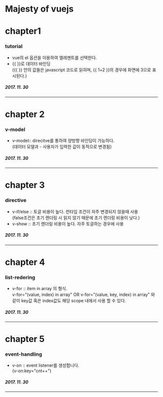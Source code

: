 # Majesty of vuejs

# chapter1

### tutorial
- vue의 el 옵션을 이용하여 엘레멘트를 선택한다.
- {{ }}로 데이터 바인딩 
<br/>({{ }} 안의 값들은 javascript 코드로 읽히며, {{ 1+2 }}의 경우에 화면에 3으로 표시된다.)

##### 2017. 11. 30
---
# chapter 2

### v-model
- v-model:: direcitve를 통하여 양방향 바인딩이 가능하다. 
<br/>(데이터 모델과 - 사용자가 입력한 값이 동적으로 변경됨)

##### 2017. 11. 30
---
# chapter 3

### directive
- v-if/else :: 토글 비용이 높다. 런타임 조건이 자주 변경되지 않을때 사용 
<br/>(false조건은 초기 렌더링 시 읽지 않기 때문에 초기 렌더링 비용이 낮다.)
- v-show :: 초기 렌더링 비용이 높다. 자주 토글하는 경우에 사용

##### 2017. 11. 30
---
# chapter 4

### list-redering

- v-for :: item in array 의 형식. 
<br/>v-for="(value, index) in array" OR v-for="(value, key, index) in array" 와 같이 key값 혹은 index값도 해당 scope 내에서 사용 할 수 있다.

##### 2017. 11. 30
---
# chapter 5

### event-handling

- v-on :: event listener를 생성합니다. 
<br/>(v-on:key="cnt++")


##### 2017. 11. 30
---
